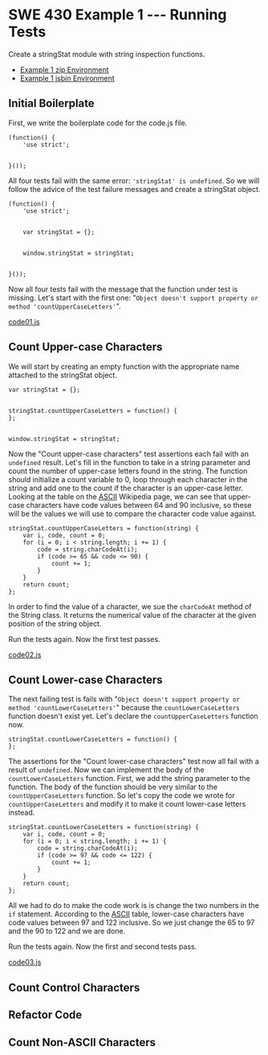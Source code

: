 SWE 430 Example 1 --- Running Tests
========================================================================

Create a stringStat module with string inspection functions.

- [Example 1 zip Environment](example1.zip)
- [Example 1 jsbin Environment][jsbin example 1]

[jsbin example 1]: http://jsbin.com/swe430_example1/latest/edit?javascript,live


Initial Boilerplate
-------------------

First, we write the boilerplate code for the code.js file.

    (function() {
        'use strict';


    }());

All four tests fail with the same error: `'stringStat' is undefined`.
So we will follow the advice of the test failure messages and create a stringStat object.

    (function() {
        'use strict';


        var stringStat = {};


        window.stringStat = stringStat;


    }());

Now all four tests fail with the message that the function under test is missing.  Let's start with the first one:  "`Object doesn't support property or method 'countUpperCaseLetters'`".

[code01.js](example1/code01.js)


Count Upper-case Characters
---------------------------

We will start by creating an empty function with the appropriate name attached to the stringStat object.

    var stringStat = {};


    stringStat.countUpperCaseLetters = function() {
    };


    window.stringStat = stringStat;

Now the "Count upper-case characters" test assertions each fail with an `undefined` result.  Let's fill in the function to take in a string parameter and count the number of upper-case letters found in the string.  The function should initialize a count variable to 0, loop through each character in the string and add one to the count if the character is an upper-case letter.  Looking at the table on the
[ASCII](http://en.wikipedia.org/wiki/ASCII)
Wikipedia page, we can see that upper-case characters have code values between 64 and 90 inclusive, so these will be the values we will use to compare the character code value against.

    stringStat.countUpperCaseLetters = function(string) {
        var i, code, count = 0;
        for (i = 0; i < string.length; i += 1) {
            code = string.charCodeAt(i);
            if (code >= 65 && code <= 90) {
                count += 1;
            }
        }
        return count;
    };

In order to find the value of a character, we sue the `charCodeAt` method of the String class.  It returns the numerical value of the character at the given position of the string object.

Run the tests again.  Now the first test passes.

[code02.js](example1/code02.js)


Count Lower-case Characters
---------------------------

The next failing test is fails with "`Object doesn't support property or method 'countLowerCaseLetters'`" because the `countLowerCaseLetters` function doesn't exist yet.  Let's declare the `countUpperCaseLetters` function now.

    stringStat.countLowerCaseLetters = function() {
    };

The assertions for the "Count lower-case characters" test now all fail with a result of `undefined`.  Now we can implement the body of the `countLowerCaseLetters` function.  First, we add the string parameter to the function.  The body of the function should be very similar to the `countUpperCaseLetters` function.  So let's copy the code we wrote for `countUpperCaseLetters` and modify it to make it count lower-case letters instead.

    stringStat.countLowerCaseLetters = function(string) {
        var i, code, count = 0;
        for (i = 0; i < string.length; i += 1) {
            code = string.charCodeAt(i);
            if (code >= 97 && code <= 122) {
                count += 1;
            }
        }
        return count;
    };

All we had to do to make the code work is is change the two numbers in the `if` statement.  According to the 
[ASCII](http://en.wikipedia.org/wiki/ASCII)
table, lower-case characters have code values between 97 and 122 inclusive.  So we just change the 65 to 97 and the 90 to 122 and we are done.

Run the tests again.  Now the first and second tests pass.

[code03.js](example1/code03.js)

Count Control Characters
------------------------

Refactor Code
-------------

Count Non-ASCII Characters
--------------------------



